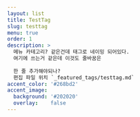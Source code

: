 ```yaml
---
layout: list
title: TestTag
slug: testtag
menu: true
order: 1
description: >
  메뉴 카테고리? 같은건데 태그로 네이밍 되어있다.
  여기에 쓰는거 같은데 이것도 줄바꿈은 
  
  한 줄 추가해야되나? 
  편집 파일 위치 `_featured_tags/testtag.md` 
accent_color: '#268bd2'
accent_image:
  background: '#202020'
  overlay:    false
---
```

